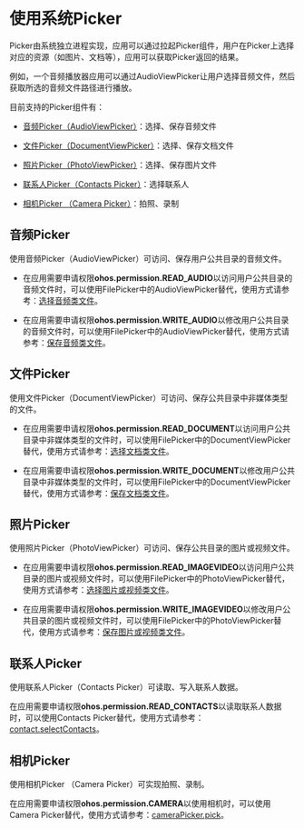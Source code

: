 # 使用系统Picker

Picker由系统独立进程实现，应用可以通过拉起Picker组件，用户在Picker上选择对应的资源（如图片、文档等），应用可以获取Picker返回的结果。

例如，一个音频播放器应用可以通过AudioViewPicker让用户选择音频文件，然后获取所选的音频文件路径进行播放。

目前支持的Picker组件有：

- [音频Picker（AudioViewPicker）](#音频picker)：选择、保存音频文件

- [文件Picker（DocumentViewPicker）](#文件picker)：选择、保存文档文件

- [照片Picker（PhotoViewPicker）](#照片picker)：选择、保存图片文件

- [联系人Picker（Contacts Picker）](#联系人picker)：选择联系人

- [相机Picker （Camera Picker）](#相机picker)：拍照、录制

## 音频Picker

使用音频Picker（AudioViewPicker）可访问、保存用户公共目录的音频文件。

- 在应用需要申请权限**ohos.permission.READ_AUDIO**以访问用户公共目录的音频文件时，可以使用FilePicker中的AudioViewPicker替代，使用方式请参考：[选择音频类文件](../../file-management/select-user-file.md#选择音频类文件)。

- 在应用需要申请权限**ohos.permission.WRITE_AUDIO**以修改用户公共目录的音频文件时，可以使用FilePicker中的AudioViewPicker替代，使用方式请参考：[保存音频类文件](../../file-management/save-user-file.md#保存音频类文件)。

## 文件Picker

使用文件Picker（DocumentViewPicker）可访问、保存公共目录中非媒体类型的文件。

- 在应用需要申请权限**ohos.permission.READ_DOCUMENT**以访问用户公共目录中非媒体类型的文件时，可以使用FilePicker中的DocumentViewPicker替代，使用方式请参考：[选择文档类文件](../../file-management/select-user-file.md#选择文档类文件)。

- 在应用需要申请权限**ohos.permission.WRITE_DOCUMENT**以修改用户公共目录中非媒体类型的文件时，可以使用FilePicker中的DocumentViewPicker替代，使用方式请参考：[保存文档类文件](../../file-management/save-user-file.md#保存文档类文件)。


## 照片Picker

使用照片Picker（PhotoViewPicker）可访问、保存公共目录的图片或视频文件。

- 在应用需要申请权限**ohos.permission.READ_IMAGEVIDEO**以访问用户公共目录的图片或视频文件时，可以使用FilePicker中的PhotoViewPicker替代，使用方式请参考：[选择图片或视频类文件](../../file-management/select-user-file.md#选择图片或视频类文件)。

- 在应用需要申请权限**ohos.permission.WRITE_IMAGEVIDEO**以修改用户公共目录的图片或视频文件时，可以使用FilePicker中的PhotoViewPicker替代，使用方式请参考：[保存图片或视频类文件](../../file-management/save-user-file.md#保存图片或视频类文件)。


## 联系人Picker

使用联系人Picker（Contacts Picker）可读取、写入联系人数据。

在应用需要申请权限**ohos.permission.READ_CONTACTS**以读取联系人数据时，可以使用Contacts Picker替代，使用方式请参考：[contact.selectContacts](../../reference/apis/js-apis-contact.md##contactselectcontacts10)。

## 相机Picker

使用相机Picker （Camera Picker）可实现拍照、录制。

在应用需要申请权限**ohos.permission.CAMERA**以使用相机时，可以使用Camera Picker替代，使用方式请参考：[cameraPicker.pick](../../reference/apis/js-apis-cameraPicker.md#pick)。